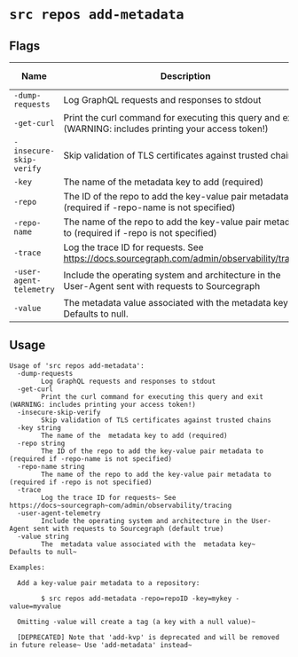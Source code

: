 # `src repos add-metadata`


## Flags

| Name | Description | Default Value |
|------|-------------|---------------|
| `-dump-requests` | Log GraphQL requests and responses to stdout | `false` |
| `-get-curl` | Print the curl command for executing this query and exit (WARNING: includes printing your access token!) | `false` |
| `-insecure-skip-verify` | Skip validation of TLS certificates against trusted chains | `false` |
| `-key` | The name of the  metadata key to add (required) |  |
| `-repo` | The ID of the repo to add the key-value pair metadata to (required if -repo-name is not specified) |  |
| `-repo-name` | The name of the repo to add the key-value pair metadata to (required if -repo is not specified) |  |
| `-trace` | Log the trace ID for requests. See https://docs.sourcegraph.com/admin/observability/tracing | `false` |
| `-user-agent-telemetry` | Include the operating system and architecture in the User-Agent sent with requests to Sourcegraph | `true` |
| `-value` | The  metadata value associated with the  metadata key. Defaults to null. |  |


## Usage

```
Usage of 'src repos add-metadata':
  -dump-requests
    	Log GraphQL requests and responses to stdout
  -get-curl
    	Print the curl command for executing this query and exit (WARNING: includes printing your access token!)
  -insecure-skip-verify
    	Skip validation of TLS certificates against trusted chains
  -key string
    	The name of the  metadata key to add (required)
  -repo string
    	The ID of the repo to add the key-value pair metadata to (required if -repo-name is not specified)
  -repo-name string
    	The name of the repo to add the key-value pair metadata to (required if -repo is not specified)
  -trace
    	Log the trace ID for requests~ See https://docs~sourcegraph~com/admin/observability/tracing
  -user-agent-telemetry
    	Include the operating system and architecture in the User-Agent sent with requests to Sourcegraph (default true)
  -value string
    	The  metadata value associated with the  metadata key~ Defaults to null~

Examples:

  Add a key-value pair metadata to a repository:

    	$ src repos add-metadata -repo=repoID -key=mykey -value=myvalue

  Omitting -value will create a tag (a key with a null value)~

  [DEPRECATED] Note that 'add-kvp' is deprecated and will be removed in future release~ Use 'add-metadata' instead~


```
	